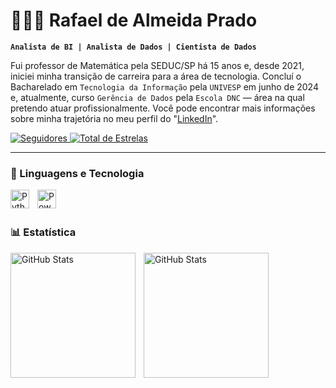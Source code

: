 # 🧑🏽‍💻 Rafael de Almeida Prado

**`Analista de BI | Analista de Dados | Cientista de Dados`**

Fui professor de Matemática pela SEDUC/SP há 15 anos e, desde 2021, iniciei minha transição de carreira para a área de tecnologia. Concluí o Bacharelado em `Tecnologia da Informação` pela `UNIVESP` em junho de 2024 e, atualmente, curso `Gerência de Dados` pela `Escola DNC` — área na qual pretendo atuar profissionalmente.
Você pode encontrar mais informações sobre minha trajetória no meu perfil do "[LinkedIn](https://www.linkedin.com/in/rafael-de-almeida-prado-32a54421a/)".

<p align="left">
    <a href="https://github.com/Rafael-a-Prado?tab=Seguidores">
        <img
            alt="Seguidores"
            title="Siga-me no Github"
            src="https://custom-icon-badges.demolab.com/github/followers/Rafael-a-Prado?color=236ad3&labelColor=1155ba&style=for-the-badge&logo=github&label=seguidores&logoColor=white"
            />
    </a>
    <a href="https://github.com/Rafael-a-Prado?tab=repositories&sort=stargazers">
        <img
            alt="Total de Estrelas"
            title="Total de Estrelas Github"
            src="https://custom-icon-badges.demolab.com/github/stars/Rafael-a-Prado?color=55960&style=for-the-badge&labelColor=488207&logo=star&label=estrelas"
            />
    </a>
</p>

---

### 💾 Linguagens e Tecnologia

<img
    align="left"
    alt="Python"
    title="Python"
    width="30px"
    style="padding-right: 10px;"
    src="https://cdn.jsdelivr.net/gh/devicons/devicon@latest/icons/python/python-original-wordmark.svg"          
/>

<img
    align="left"
    alt="Power BI"
    title="PostgreSQL"
    width="30px"
    style="padding-right: 10px;"
    src="https://cdn.jsdelivr.net/gh/devicons/devicon@latest/icons/postgresql/postgresql-original-wordmark.svg"
/>
<br/>
<br/>

### 📊 Estatística

<p>
  <img
    align="left"
    alt="GitHub Stats"
    height="200"
    style="padding-right: 10px;"
    src="https://github-readme-stats.vercel.app/api?username=Rafael-a-Prado&show_icons=true&theme=highcontrast&include_all_commits=true&locale=pt-br"
  />

 <img
    align="left"
    alt="GitHub Stats"
    height="200"
    src="https://github-readme-stats.vercel.app/api/top-langs/?username=rafael-a-prado&theme=highcontrast&layout=compact&custom_title=Tecnologias&langs_count=9"
  />
</p>
